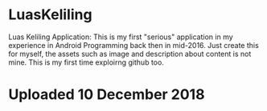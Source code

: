 # LuasKeliling
Luas Keliling Application:
This is my first "serious" application in my experience in Android Programming back then in mid-2016.
Just create this for myself, the assets such as image and description about content is not mine.
This is my first time exploirng github too.

# Uploaded 10 December 2018
